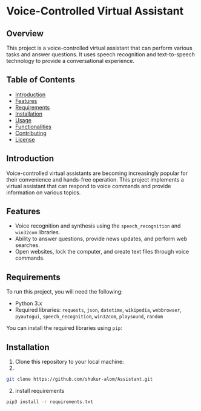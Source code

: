 # Voice-Controlled Virtual Assistant

## Overview

This project is a voice-controlled virtual assistant that can perform various tasks and answer questions. It uses speech recognition and text-to-speech technology to provide a conversational experience.

## Table of Contents

- [Introduction](#introduction)
- [Features](#features)
- [Requirements](#requirements)
- [Installation](#installation)
- [Usage](#usage)
- [Functionalities](#functionalities)
- [Contributing](#contributing)
- [License](#license)

## Introduction

Voice-controlled virtual assistants are becoming increasingly popular for their convenience and hands-free operation. This project implements a virtual assistant that can respond to voice commands and provide information on various topics.

## Features

- Voice recognition and synthesis using the `speech_recognition` and `win32com` libraries.
- Ability to answer questions, provide news updates, and perform web searches.
- Open websites, lock the computer, and create text files through voice commands.

## Requirements

To run this project, you will need the following:

- Python 3.x
- Required libraries: `requests`, `json`, `datetime`, `wikipedia`, `webbrowser`, `pyautogui`, `speech_recognition`, `win32com`, `playsound`, `random`

You can install the required libraries using `pip`:

## Installation

1. Clone this repository to your local machine:
2. 
```bash
git clone https://github.com/shukur-alom/Assistant.git
```

2. install requirements

```bash
pip3 install -r requirements.txt
```
